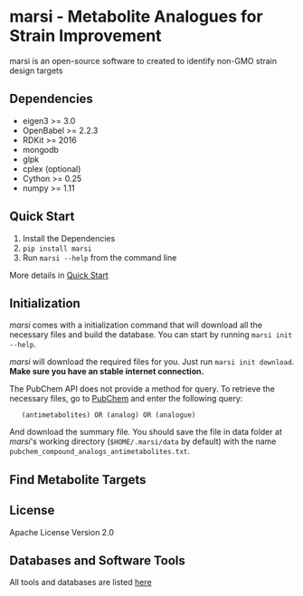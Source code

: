 marsi - Metabolite Analogues for Strain Improvement
===================================================

marsi is an open-source software to created to identify non-GMO strain design
targets 

Dependencies
------------
* eigen3 >= 3.0
* OpenBabel >= 2.2.3
* RDKit >= 2016
* mongodb
* glpk
* cplex (optional)
* Cython >= 0.25
* numpy >= 1.11


Quick Start
-----------

1. Install the Dependencies
2. `pip install marsi` 
3. Run `marsi --help` from the command line

More details in [Quick Start](QUICK_START.md)

Initialization
--------------

*marsi* comes with a initialization command that will download all the necessary files
and build the database. You can start by running `marsi init --help`.

*marsi* will download the required files for you. Just run `marsi init download`. **Make sure you have an stable internet 
connection.** 


The PubChem API does not provide a method for query. To retrieve the necessary files,
go to [PubChem](https://pubchem.ncbi.nlm.nih.gov) and enter the following query:
 ```
    (antimetabolites) OR (analog) OR (analogue)     
 ```
 
And download the summary file. You should save the file in data folder at *marsi*'s working 
directory (`$HOME/.marsi/data` by default) with the name `pubchem_compound_analogs_antimetabolites.txt`.


Find Metabolite Targets
-----------------------


License
-------
Apache License Version 2.0


Databases and Software Tools
----------------------------

All tools and databases are listed [here](CITATIONS.md)